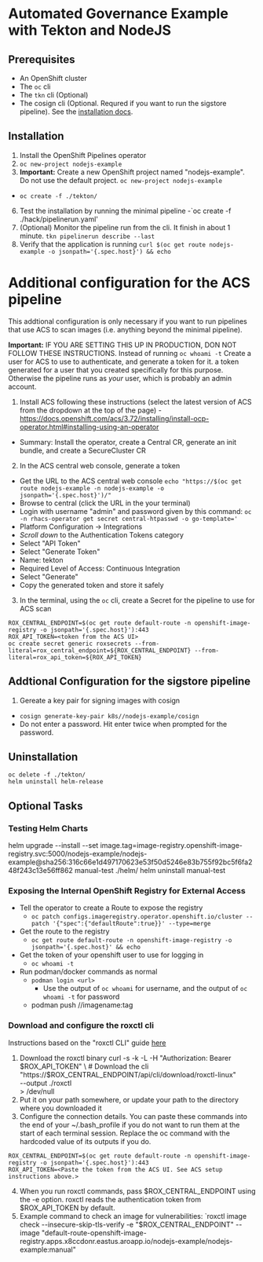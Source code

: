 # Automated Governance Example with Tekton and NodeJS


## Prerequisites
- An OpenShift cluster
- The `oc` cli
- The `tkn` cli (Optional)
- The cosign cli (Optional. Requred if you want to run the sigstore pipeline). See the [installation docs](https://docs.sigstore.dev/cosign/installation/).

## Installation
1. Install the OpenShift Pipelines operator
3. `oc new-project nodejs-example`
4. **Important:** Create a new OpenShift project named "nodejs-example". Do not use the default project. `oc new-project nodejs-example`
  - `oc create -f ./tekton/`
6. Test the installation by running the minimal pipeline
  -`oc create -f ./hack/pipelinerun.yaml'
7. (Optional) Monitor the pipeline run from the cli. It finish in about 1 minute. `tkn pipelinerun describe --last`
8. Verify that the application is running `curl $(oc get route nodejs-example -o jsonpath='{.spec.host}') && echo`

# Additional configuration for the ACS pipeline
This addtional configuration is only necessary if you want to run pipelines that use ACS to scan images (i.e. anything beyond the minimal pipeline).

**Important:** IF YOU ARE SETTING THIS UP IN PRODUCTION, DON NOT FOLLOW THESE INSTRUCTIONS. Instead of running `oc whoami -t` Create a user for ACS to use to authenticate, and generate a token for it. a token generated for a user that you created specifically for this purpose. Otherwise the pipeline runs as *your* user, which is probably an admin account.

1. Install ACS following these instructions (select the latest version of ACS from the dropdown at the top of the page) - https://docs.openshift.com/acs/3.72/installing/install-ocp-operator.html#installing-using-an-operator
  - Summary: Install the operator, create a Central CR, generate an init bundle, and create a SecureCluster CR 
2. In the ACS central web console, generate a token
  - Get the URL to the ACS central web console
      `echo "https://$(oc get route nodejs-example -n nodejs-example -o jsonpath='{.spec.host}')/"`
  - Browse to central (click the URL in the your terminal)
  - Login with username "admin" and password given by this command:
      `oc -n rhacs-operator get secret central-htpasswd -o go-template='`
  - Platform Configuration → Integrations
  - *Scroll down* to the Authentication Tokens category
  - Select "API Token"
  - Select "Generate Token"
  - Name: tekton
  - Required Level of Access: Continuous Integration
  - Select "Generate"
  - Copy the generated token and store it safely
3. In the terminal, using the `oc` cli, create a Secret for the pipeline to use for ACS scan
```
ROX_CENTRAL_ENDPOINT=$(oc get route default-route -n openshift-image-registry -o jsonpath='{.spec.host}'):443
ROX_API_TOKEN=<token from the ACS UI>
oc create secret generic roxsecrets --from-literal=rox_central_endpoint=${ROX_CENTRAL_ENDPOINT} --from-literal=rox_api_token=${ROX_API_TOKEN}
```

## Addtional Configuration for the sigstore pipeline
1. Gereate a key pair for signing images with cosign
- `cosign generate-key-pair k8s//nodejs-example/cosign`
- Do not enter a password. Hit enter twice when prompted for the password.

## Uninstallation
```
oc delete -f ./tekton/
helm uninstall helm-release
```

## Optional Tasks

### Testing Helm Charts
helm upgrade --install --set image.tag=image-registry.openshift-image-registry.svc:5000/nodejs-example/nodejs-example@sha256:316c66e1d497170623e53f50d5246e83b755f92bc5f6fa248f243c13e56ff862 manual-test ./helm/
helm uninstall manual-test

### Exposing the Internal OpenShift Registry for External Access
- Tell the operator to create a Route to expose the registry
  - `oc patch configs.imageregistry.operator.openshift.io/cluster --patch '{"spec":{"defaultRoute":true}}' --type=merge`
- Get the route to the registry
  - `oc get route default-route -n openshift-image-registry -o jsonpath='{.spec.host}' && echo`
- Get the token of your openshift user to use for logging in
  - `oc whoami -t`
- Run podman/docker commands as normal
  - `podman login <url>`
    - Use the output of `oc whoami` for username, and the output of `oc whoami -t` for password
  - podman push <url>/<openshift project name>/imagename:tag

### Download and configure the roxctl cli
Instructions based on the "roxctl CLI" guide [here](https://access.redhat.com/documentation/en-us/red_hat_advanced_cluster_security_for_kubernetes/)

1. Download the roxctl binary
curl -s -k -L -H "Authorization: Bearer $ROX_API_TOKEN" \ # Download the cli
		  "https://$ROX_CENTRAL_ENDPOINT/api/cli/download/roxctl-linux" \
		  --output ./roxctl  \
		  > /dev/null
2. Put it on your path somewhere, or update your path to the directory where you downloaded it
3. Configure the connection details. You can paste these commands into the end of your ~/.bash_profile if you do not want to run them at the start of each terminal session. Replace the oc command with the hardcoded value of its outputs if you do.
```
ROX_CENTRAL_ENDPOINT=$(oc get route default-route -n openshift-image-registry -o jsonpath='{.spec.host}'):443
ROX_API_TOKEN=<Paste the token from the ACS UI. See ACS setup instructions above.>
```
4. When you run roxctl commands, pass $ROX_CENTRAL_ENDPOINT using the -e option. roxctl reads the authentication token from $ROX_API_TOKEN by default.
5. Example command to check an image for vulnerabilities:
 `roxctl image check --insecure-skip-tls-verify -e "$ROX_CENTRAL_ENDPOINT" --image "default-route-openshift-image-registry.apps.x8ccdonr.eastus.aroapp.io/nodejs-example/nodejs-example:manual"

